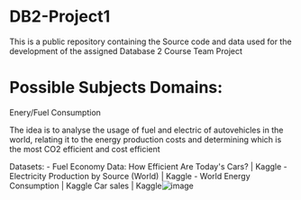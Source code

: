 # DB2-Project1

This is a public repository containing the Source code and data used for the development 
of the assigned Database 2 Course Team Project

# Possible Subjects Domains:

Enery/Fuel Consumption

The idea is to analyse the usage of fuel and electric of autovehicles in the world, relating it to the energy production costs and determining which is the most CO2 efficient and cost efficient

Datasets:
	- Fuel Economy Data: How Efficient Are Today's Cars? | Kaggle
	- Electricity Production by Source (World) | Kaggle
	- World Energy Consumption | Kaggle
Car sales | Kaggle![image](https://user-images.githubusercontent.com/97670702/195604636-cd292cbb-91bc-4780-aa95-4920470fe827.png)



